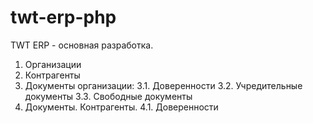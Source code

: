 twt-erp-php
===========

TWT ERP - основная разработка.

1. Организации
2. Контрагенты
3. Документы организации:
    3.1. Доверенности
    3.2. Учредительные документы
    3.3. Свободные документы
4. Документы. Контрагенты.
    4.1. Доверенности